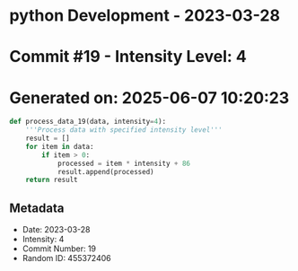 ﻿# python Development - 2023-03-28
# Commit #19 - Intensity Level: 4
# Generated on: 2025-06-07 10:20:23
```python
def process_data_19(data, intensity=4):
    '''Process data with specified intensity level'''
    result = []
    for item in data:
        if item > 0:
            processed = item * intensity + 86
            result.append(processed)
    return result
```
## Metadata
- Date: 2023-03-28
- Intensity: 4
- Commit Number: 19
- Random ID: 455372406
